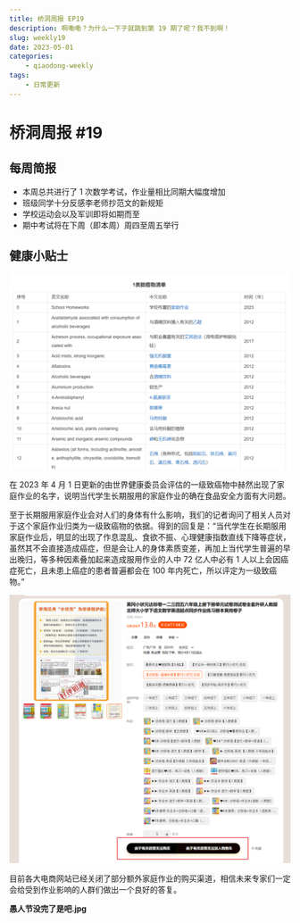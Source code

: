 ```yaml
---
title: 桥洞周报 EP19
description: 啊嘞嘞？为什么一下子就跳到第 19 期了呢？我不到啊！
slug: weekly19
date: 2023-05-01
categories:
    - qiaodong-weekly
tags:
    - 日常更新
---
```


# 桥洞周报 #19

## 每周简报

- 本周总共进行了 1 次数学考试，作业量相比同期大幅度增加
- 班级同学十分反感李老师抄范文的新规矩
- 学校运动会以及军训即将如期而至
- 期中考试将在下周（即本周）周四至周五举行

## 健康小贴士

![image-20230410200519184](image-20230410200519184.png)

在 2023 年 4 月 1 日更新的由世界健康委员会评估的一级致癌物中赫然出现了家庭作业的名字，说明当代学生长期服用的家庭作业的确在食品安全方面有大问题。

至于长期服用家庭作业会对人们的身体有什么影响，我们的记者询问了相关人员对于这个家庭作业归类为一级致癌物的依据。得到的回复是：“当代学生在长期服用家庭作业后，明显的出现了作息混乱、食欲不振、心理健康指数直线下降等症状，虽然其不会直接造成癌症，但是会让人的身体素质变差，再加上当代学生普遍的早出晚归，等多种因素叠加起来造成服用作业的人中 72 亿人中必有 1 人以上会因癌症死亡，且未患上癌症的患者普遍都会在 100 年内死亡，所以评定为一级致癌物。”

![image-20230410201433511](image-20230410201433511.png)

目前各大电商网站已经关闭了部分额外家庭作业的购买渠道，相信未来专家们一定会给受到作业影响的人群们做出一个良好的答复。

**愚人节没完了是吧.jpg**